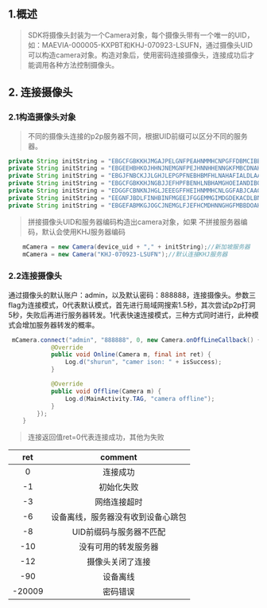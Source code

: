 ## 1.概述

> SDK将摄像头封装为一个Camera对象，每个摄像头带有一个唯一的UID，如：MAEVIA-000005-KXPBT和KHJ-070923-LSUFN，通过摄像头UID可以构造camera对象。构造对象后，使用密码连接摄像头，连接成功后才能调用各种方法控制摄像头。

## 2. 连接摄像头

### 2.1构造摄像头对象

> 不同的摄像头连接的p2p服务器不同，根据UID前缀可以区分不同的服务器。

~~~java
private String initString = "EBGCFGBKKHJMGAJPELGNFPEAHNMMHCNPGFFDBMCIBBJJLGLPCNAHCLOPGJLMJGLKANMPLEDAODMKBACDJHNHJN:KHJTEC100";//this for KHJ
private String initString = "EBGEEHBHKOJHHNJNEMGNFPEJHNNHHENNGKFMBCDNAHJBLLKPDMAMCCPKGBLCJFLJAOMPLEDAODMEAGCKJMNGIHAN:KHJTEC001";//this for MAVIEA
private String initString = "EBGJFNBCKJJLGHJLEPGPFNEBHBMFHLNAHAFIALDLAAJBKBKJDIAPDJPMGOKAIPLOAANKKACEPDNNAF:KHJTECHM";//this for IRUMA
private String initString = "EBGCFGBKKHJNGBJJEFHPFBENHLNBHAMGHOEIANDIBOINKHLBCCBDCHOCHOKLJLKIBNNILECMPPNHAP:KHJAISA001";//this for AISA
private String initString = "EDGGFCBNKNJHGLJEEEGFFHEIHNMMHCNLGGFABJCAAGJBLJLHDLAOCDOPGJLKIKLJANMNKBDKOPMGBMCOIG:KEUROPE001";//this for KEUROPE
private String initString = "EEGNFJBDLFINHBINFMGEEJFGGEMMGIMDGDEKACDLBNIKKDKBCPBKDDPOHKKLIALLBDNFKEDHPLNHBACKIC:KHJ002";//this for KHJ002
private String initString = "EBGEFABMKGJOGCJNEMGLFJEFHCMDHNNGHGFMBBDOAHJDLKKODNALCAPIGHLFIFLPBHNCKFDLPHNKBGDI:KUSAKEY001";//this for USA
~~~

> 拼接摄像头UID和服务器编码构造出camera对象，如果 不拼接服务器编码，默认会使用KHJ服务器编码

~~~java
    mCamera = new Camera(device_uid + "," + initString);//新加坡服务器
 	mCamera = new Camera("KHJ-070923-LSUFN");//默认连接KHJ服务器
~~~

### 2.2连接摄像头

通过摄像头的默认账户：admin，以及默认密码：888888，连接摄像头。参数三flag为连接模式，0代表默认模式，首先进行局域网搜索1.5秒，其次尝试p2p打洞5秒，失败后再进行服务器转发。1代表快速连接模式，三种方式同时进行，此种模式会增加服务器转发的概率。

~~~java
 mCamera.connect("admin", "888888", 0, new Camera.onOffLineCallback() {
            @Override
            public void Online(Camera m, final int ret) {
                Log.d("shurun", "camer ison: " + isSuccess);
            }

            @Override
            public void Offline(Camera m) {
                Log.d(MainActivity.TAG, "camera offline");
            }
        });
    }
~~~

> 连接返回值ret=0代表连接成功，其他为失败

|   ret   |   comment   |
| :--: | :--: |
| 0 | 连接成功 |
| -1 | 初始化失败 |
| -3 | 网络连接超时 |
| -6 | 设备离线，服务器没有收到设备心跳包 |
| -8 | UID前缀码与服务器不匹配 |
| -10 | 没有可用的转发服务器 |
| -12 | 摄像头关闭了连接 |
| -90 | 设备离线 |
| -20009 | 密码错误 |





